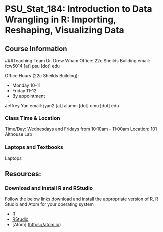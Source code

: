 # PSU_Stat_184: Introduction to Data Wrangling in R: Importing, Reshaping, Visualizing Data

## Course Information
###Teaching Team
Dr. Drew Wham 
Office: 22c Sheilds Building
email: fcw5014 [at] psu [dot] edu

Office Hours (22c Sheilds Building):
* Monday 10-11
* Friday 11-12
* By appointment

Jeffrey Yan
email: jyan2 [at] alumni [dot] cmu [dot] edu

### Class Time & Location
Time/Day: Wednesdays and Fridays from 10:10am - 11:00am 
Location: 101 Althouse Lab

### Laptops and Textbooks
Laptops





## Resources:
### Download and install R and RStudio
Follow the below links download and install the appropriate version of R, R Studio and Atom for your operating system
* [R](https://www.r-project.org)
* [RStudio](https://www.rstudio.com/products/RStudio/)
* [Atom] (https://atom.io)
